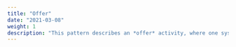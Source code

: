 ```yaml
---
title: "Offer"
date: "2021-03-08"
weight: 1
description: "This pattern describes an *offer* activity, where one system offers one of its resources for some activity to be conducted by a second system."
---
```

